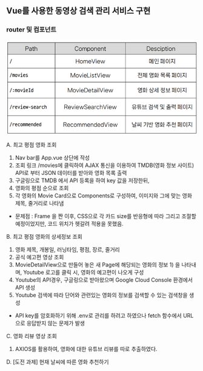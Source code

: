 ## Vue를 사용한 동영상 검색 관리 서비스 구현
### router 및 컴포넌트
  ![Alt text](image.png)

A. 최고 평점 영화 조회
  1) Nav bar를 App.vue 상단에 작성
  2) 조회 링크 /movies에 클릭하여 AJAX 통신을 이용하여 TMDB(영화 정보 사이트) API로 부터 JSON 데이터를 받아와 영화 목록 출력
  3) 구글링으로 TMDB 에서 API 등록을 하여 key 값을 저장한뒤,
  4) 영화의 평점 순으로 조회 
  5) 각 영화의 Movie Card으로 Components로 구성하여, 이미지와 그에 맞는 영화 제목, 줄거리로 나타냄
  * 문제점 : Frame 을 짠 이후, CSS으로 각 카드 size를 반응형에 따라 그리고 조절할 예정이었지만, 코드 위치가 헷갈려 적용을 못했음.

B. 최고 평점 영화의 상세정보 조회
  1) 영화 제목, 개봉일, 러닝타임, 평점, 장르, 줄거리
  2) 공식 예고편 영상 조회
  3) MovieDetailView으로 만들어 놓은 새 Page에 해당되는 영화의 정보 1) 을 나타내며, Youtube 로고를 클릭 시, 영화의 예고편이 나오게 구성
  4) Youtube의 API경우, 구글링으로 받아왔으며 Google Cloud Console 환경에서 API 생성
  5) Youtube 검색에 따라 단어와 관련있는 영화의 정보를 검색할 수 있는 검색창을 생성
  * API key를 암호화하기 위해 .env로 관리를 하려고 하였으나 fetch 함수에서 URL으로 응답받지 않는 문제가 발생

C. 영화 리뷰 영상 조회
  1) AXIOS를 활용하여, 영화에 대한 유튜브 리뷰를 따로 추출하였다.

D. [도전 과제] 현재 날씨에 따른 영화 추천하기